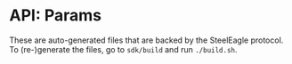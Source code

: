 # API: Params
These are auto-generated files that are backed by the SteelEagle protocol.
To (re-)generate the files, go to `sdk/build` and run `./build.sh`.
